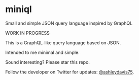 # miniql

Small and simple JSON query language inspired by GraphQL

WORK IN PROGRESS

This is a GraphQL-like query language based on JSON.

Intended to me minimal and simple.

Sound interesting? Please star this repo.

Follow the developer on Twitter for updates: [@ashleydavis75](https://twitter.com/ashleydavis75).







